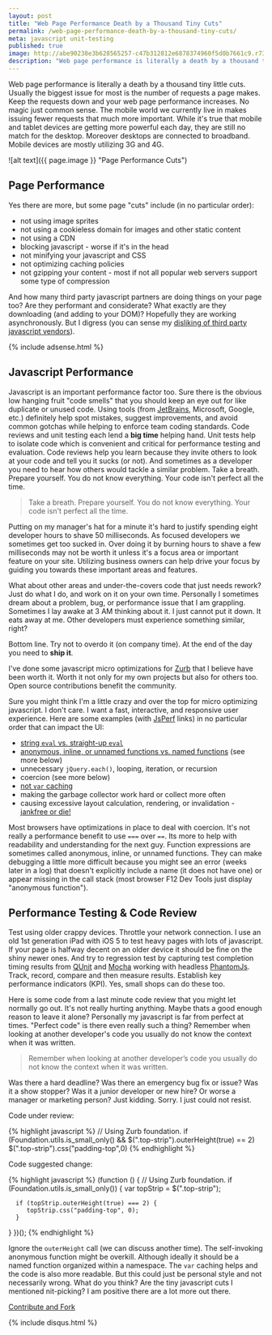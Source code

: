 ```yaml
---
layout: post
title: "Web Page Performance Death by a Thousand Tiny Cuts"
permalink: /web-page-performance-death-by-a-thousand-tiny-cuts/
meta: javascript unit-testing
published: true
image: http://abe90238e3b628565257-c47b312812e6878374960f5d0b7661c9.r73.cf1.rackcdn.com/performance-thousand-cuts.jpg
description: "Web page performance is literally a death by a thousand tiny little cuts.  Keep the requests down and your web page performance increases.  No magic just common sense."
---
```

Web page performance is literally a death by a thousand tiny little cuts.  Usually the biggest issue for most is the number of requests a page makes.  Keep the requests down and your web page performance increases.  No magic just common sense.  The mobile world we currently live in makes issuing fewer requests that much more important.  While it's true that mobile and tablet devices are getting more powerful each day, they are still no match for the desktop.  Moreover desktops are connected to broadband.  Mobile devices are mostly utilizing 3G and 4G.

![alt text]({{ page.image }} "Page Performance Cuts")

## Page Performance

Yes there are more, but some page "cuts" include (in no particular order): 

* not using image sprites
* not using a cookieless domain for images and other static content
* not using a CDN 
* blocking javascript - worse if it's in the head
* not minifying your javascript and CSS  
* not optimizing caching policies
* not gzipping your content - most if not all popular web servers support some type of compression

And how many third party javascript partners are doing things on your page too?  Are they performant and considerate?  What exactly are they downloading (and adding to your DOM)?  Hopefully they are working asynchronously.  But I digress (you can sense my [disliking of third party javascript vendors](http://metroize.com/preventing-object-modification-in-javascript/)).

{% include adsense.html %}

## Javascript Performance

Javascript is an important performance factor too.  Sure there is the obvious low hanging fruit "code smells" that you should keep an eye out for like duplicate or unused code.  Using tools (from [JetBrains](http://www.jetbrains.com/), Microsoft, Google, etc.) definitely help spot mistakes, suggest improvements, and avoid common gotchas while helping to enforce team coding standards.  Code reviews and unit testing each lend a **big time** helping hand.  Unit tests help to isolate code which is convenient and critical for performance testing and evaluation.  Code reviews help you learn because they invite others to look at your code and tell you it sucks (or not).  And sometimes as a developer you need to hear how others would tackle a similar problem.  Take a breath.  Prepare yourself.  You do not know everything.  Your code isn't perfect all the time.

> Take a breath.  Prepare yourself.  You do not know everything.  Your code isn't perfect all the time.

Putting on my manager's hat for a minute it's hard to justify spending eight developer hours to shave 50 milliseconds.  As focused developers we sometimes get too sucked in.  Over doing it by burning hours to shave a few milliseconds may not be worth it unless it's a focus area or important feature on your site.  Utilizing business owners can help drive your focus by guiding you towards these important areas and features.

What about other areas and under-the-covers code that just needs rework?  Just do what I do, and work on it on your own time.  Personally I sometimes dream about a problem, bug, or performance issue that I am grappling.  Sometimes I lay awake at 3 AM thinking about it.  I just cannot put it down.  It eats away at me.  Other developers must experience something similar, right?

Bottom line.  Try not to overdo it (on company time).  At the end of the day you need to **ship it**.

I've done some javascript micro optimizations for [Zurb](http://foundation.zurb.com/) that I believe have been worth it.  Worth it not only for my own projects but also for others too.  Open source contributions benefit the community.  

Sure you might think I'm a little crazy and over the top for micro optimizing javascript. I don't care.  I want a fast, interactive, and responsive user experience.  Here are some examples (with [JsPerf](https://jsperf.com/) links) in no particular order that can impact the UI:

* [string `eval` vs. straight-up `eval`](http://jsperf.com/eval-string-vs-straight-up)
* [anonymous, inline, or unnamed functions vs. named functions](http://jsperf.com/anonymous-vs-named-functions) (see more below)
* unnecessary `jQuery.each()`, looping, iteration, or recursion
* coercion (see more below)
* [not `var` caching](http://jsperf.com/variable-caching-jquery)
* making the garbage collector work hard or collect more often
* causing excessive layout calculation, rendering, or invalidation - [jankfree or die!](http://jankfree.org/)

Most browsers have optimizations in place to deal with coercion.  It's not really a performance benefit to use `===` over `==`.  Its more to help with readability and understanding for the next guy.  Function expressions are sometimes called anonymous, inline, or unnamed functions.  They can make debugging a little more difficult because you might see an error (weeks later in a log) that doesn't explicitly include a name (it does not have one) or appear missing in the call stack (most browser F12 Dev Tools just display "anonymous function").

## Performance Testing & Code Review

Test using older crappy devices.  Throttle your network connection.  I use an old 1st generation iPad with iOS 5 to test heavy pages with lots of javascript.  If your page is halfway decent on an older device it should be fine on the shiny newer ones.  And try to regression test by capturing test completion timing results from [QUnit](http://qunitjs.com/) and [Mocha](http://mochajs.org/) working with headless [PhantomJs](http://phantomjs.org/).  Track, record, compare and then measure results.  Establish key performance indicators (KPI).  Yes, small shops can do these too.

Here is some code from a last minute code review that you might let normally go out.  It's not really hurting anything.  Maybe thats a good enough reason to leave it alone?  Personally my javascript is far from perfect at times.  "Perfect code" is there even really such a thing?  Remember when looking at another developer's code you usually do not know the context when it was written.

> Remember when looking at another developer’s code you usually do not know the context when it was written.

Was there a hard deadline?  Was there an emergency bug fix or issue?  Was it a show stopper?  Was it a junior developer or new hire?  Or worse a manager or marketing person?  Just kidding.  Sorry.  I just could not resist.

Code under review: 

{% highlight javascript %}
// Using Zurb foundation.
if (Foundation.utils.is_small_only() && $(".top-strip").outerHeight(true) == 2) 
   $(".top-strip").css("padding-top",0)
{% endhighlight %}

Code suggested change:

{% highlight javascript %}
(function () {
   // Using Zurb foundation.
   if (Foundation.utils.is_small_only()) {
      var topStrip = $(".top-strip");

      if (topStrip.outerHeight(true) === 2) {
         topStrip.css("padding-top", 0);
      }
   }
})();
{% endhighlight %}

Ignore the `outerHeight` call (we can discuss another time).  The self-invoking anonymous function might be overkill.  Although ideally it should be a named function organized within a namespace.  The `var` caching helps and the code is also more readable.  But this could just be personal style and not necessarily wrong.  What do you think?  Are the tiny javascript cuts I mentioned nit-picking?  I am positive there are a lot more out there.

<span class="fi-page-edit size-21"></span> <a href="{{ site.post_source_root }}2016-03-18-web-page-performance-death-by-a-thousand-tiny-cuts.markdown" target="_blank">Contribute and Fork</a>

{% include disqus.html %}
